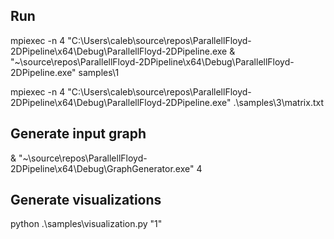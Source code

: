 ## Run

mpiexec -n 4 "C:\Users\caleb\source\repos\ParallellFloyd-2DPipeline\x64\Debug\ParallellFloyd-2DPipeline.exe
& "~\source\repos\ParallellFloyd-2DPipeline\x64\Debug\ParallellFloyd-2DPipeline.exe" samples\1

mpiexec -n 4 "C:\Users\caleb\source\repos\ParallellFloyd-2DPipeline\x64\Debug\ParallellFloyd-2DPipeline.exe" .\samples\3\matrix.txt

## Generate input graph

& "~\source\repos\ParallellFloyd-2DPipeline\x64\Debug\GraphGenerator.exe" 4

## Generate visualizations
python .\samples\visualization.py "1"

